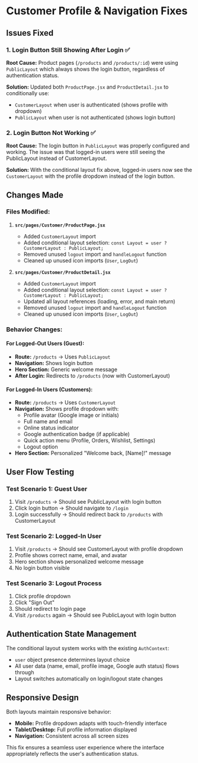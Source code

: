 # Customer Profile & Navigation Fixes

## Issues Fixed

### 1. Login Button Still Showing After Login ✅
**Root Cause:** Product pages (`/products` and `/products/:id`) were using `PublicLayout` which always shows the login button, regardless of authentication status.

**Solution:** Updated both `ProductPage.jsx` and `ProductDetail.jsx` to conditionally use:
- `CustomerLayout` when user is authenticated (shows profile with dropdown)
- `PublicLayout` when user is not authenticated (shows login button)

### 2. Login Button Not Working ✅
**Root Cause:** The login button in `PublicLayout` was properly configured and working. The issue was that logged-in users were still seeing the PublicLayout instead of CustomerLayout.

**Solution:** With the conditional layout fix above, logged-in users now see the `CustomerLayout` with the profile dropdown instead of the login button.

## Changes Made

### Files Modified:
1. **`src/pages/Customer/ProductPage.jsx`**
   - Added `CustomerLayout` import
   - Added conditional layout selection: `const Layout = user ? CustomerLayout : PublicLayout;`
   - Removed unused `logout` import and `handleLogout` function
   - Cleaned up unused icon imports (`User`, `LogOut`)

2. **`src/pages/Customer/ProductDetail.jsx`**
   - Added `CustomerLayout` import
   - Added conditional layout selection: `const Layout = user ? CustomerLayout : PublicLayout;`
   - Updated all layout references (loading, error, and main return)
   - Removed unused `logout` import and `handleLogout` function
   - Cleaned up unused icon imports (`User`, `LogOut`)

### Behavior Changes:

#### For Logged-Out Users (Guest):
- **Route:** `/products` → Uses `PublicLayout`
- **Navigation:** Shows login button
- **Hero Section:** Generic welcome message
- **After Login:** Redirects to `/products` (now with CustomerLayout)

#### For Logged-In Users (Customers):
- **Route:** `/products` → Uses `CustomerLayout`
- **Navigation:** Shows profile dropdown with:
  - Profile avatar (Google image or initials)
  - Full name and email
  - Online status indicator
  - Google authentication badge (if applicable)
  - Quick action menu (Profile, Orders, Wishlist, Settings)
  - Logout option
- **Hero Section:** Personalized "Welcome back, [Name]!" message

## User Flow Testing

### Test Scenario 1: Guest User
1. Visit `/products` → Should see PublicLayout with login button
2. Click login button → Should navigate to `/login`
3. Login successfully → Should redirect back to `/products` with CustomerLayout

### Test Scenario 2: Logged-In User
1. Visit `/products` → Should see CustomerLayout with profile dropdown
2. Profile shows correct name, email, and avatar
3. Hero section shows personalized welcome message
4. No login button visible

### Test Scenario 3: Logout Process
1. Click profile dropdown
2. Click "Sign Out"
3. Should redirect to login page
4. Visit `/products` again → Should see PublicLayout with login button

## Authentication State Management

The conditional layout system works with the existing `AuthContext`:
- `user` object presence determines layout choice
- All user data (name, email, profile image, Google auth status) flows through
- Layout switches automatically on login/logout state changes

## Responsive Design

Both layouts maintain responsive behavior:
- **Mobile:** Profile dropdown adapts with touch-friendly interface
- **Tablet/Desktop:** Full profile information displayed
- **Navigation:** Consistent across all screen sizes

This fix ensures a seamless user experience where the interface appropriately reflects the user's authentication status.